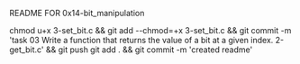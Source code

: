 README FOR 0x14-bit_manipulation

chmod u+x 3-set_bit.c && git add --chmod=+x 3-set_bit.c && git commit -m 'task 03 Write a function that returns the value of a bit at a given index. 2-get_bit.c' && git push
git add . && git commit -m 'created readme'